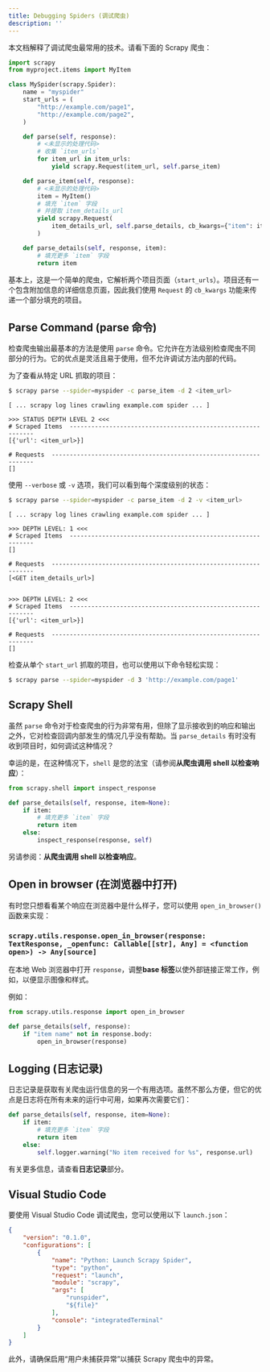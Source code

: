 ```yaml
---
title: Debugging Spiders (调试爬虫)
description: ''
---
```


本文档解释了调试爬虫最常用的技术。请看下面的 Scrapy 爬虫：

```python
import scrapy
from myproject.items import MyItem

class MySpider(scrapy.Spider):
    name = "myspider"
    start_urls = (
        "http://example.com/page1",
        "http://example.com/page2",
    )

    def parse(self, response):
        # <未显示的处理代码>
        # 收集 `item_urls`
        for item_url in item_urls:
            yield scrapy.Request(item_url, self.parse_item)

    def parse_item(self, response):
        # <未显示的处理代码>
        item = MyItem()
        # 填充 `item` 字段
        # 并提取 item_details_url
        yield scrapy.Request(
            item_details_url, self.parse_details, cb_kwargs={"item": item}
        )

    def parse_details(self, response, item):
        # 填充更多 `item` 字段
        return item
```

基本上，这是一个简单的爬虫，它解析两个项目页面（`start_urls`）。项目还有一个包含附加信息的详细信息页面，因此我们使用 `Request` 的 `cb_kwargs` 功能来传递一个部分填充的项目。

## Parse Command (parse 命令)

检查爬虫输出最基本的方法是使用 `parse` 命令。它允许在方法级别检查爬虫不同部分的行为。它的优点是灵活且易于使用，但不允许调试方法内部的代码。

为了查看从特定 URL 抓取的项目：

```bash
$ scrapy parse --spider=myspider -c parse_item -d 2 <item_url>
```

```
[ ... scrapy log lines crawling example.com spider ... ]

>>> STATUS DEPTH LEVEL 2 <<<
# Scraped Items  ------------------------------------------------------------
[{'url': <item_url>}]

# Requests  -----------------------------------------------------------------
[]
```

使用 `--verbose` 或 `-v` 选项，我们可以看到每个深度级别的状态：

```bash
$ scrapy parse --spider=myspider -c parse_item -d 2 -v <item_url>
```

```
[ ... scrapy log lines crawling example.com spider ... ]

>>> DEPTH LEVEL: 1 <<<
# Scraped Items  ------------------------------------------------------------
[]

# Requests  -----------------------------------------------------------------
[<GET item_details_url>]


>>> DEPTH LEVEL: 2 <<<
# Scraped Items  ------------------------------------------------------------
[{'url': <item_url>}]

# Requests  -----------------------------------------------------------------
[]
```

检查从单个 `start_url` 抓取的项目，也可以使用以下命令轻松实现：

```bash
$ scrapy parse --spider=myspider -d 3 'http://example.com/page1'
```

## Scrapy Shell

虽然 `parse` 命令对于检查爬虫的行为非常有用，但除了显示接收到的响应和输出之外，它对检查回调内部发生的情况几乎没有帮助。当 `parse_details` 有时没有收到项目时，如何调试这种情况？

幸运的是，在这种情况下，`shell` 是您的法宝（请参阅**从爬虫调用 shell 以检查响应**）：

```python
from scrapy.shell import inspect_response

def parse_details(self, response, item=None):
    if item:
        # 填充更多 `item` 字段
        return item
    else:
        inspect_response(response, self)
```

另请参阅：**从爬虫调用 shell 以检查响应**。

## Open in browser (在浏览器中打开)

有时您只想看看某个响应在浏览器中是什么样子，您可以使用 `open_in_browser()` 函数来实现：

### `scrapy.utils.response.open_in_browser(response: TextResponse, _openfunc: Callable[[str], Any] = <function open>) -> Any[source]`

在本地 Web 浏览器中打开 `response`，调整**base 标签**以使外部链接正常工作，例如，以便显示图像和样式。

例如：

```python
from scrapy.utils.response import open_in_browser

def parse_details(self, response):
    if "item name" not in response.body:
        open_in_browser(response)
```

## Logging (日志记录)

日志记录是获取有关爬虫运行信息的另一个有用选项。虽然不那么方便，但它的优点是日志将在所有未来的运行中可用，如果再次需要它们：

```python
def parse_details(self, response, item=None):
    if item:
        # 填充更多 `item` 字段
        return item
    else:
        self.logger.warning("No item received for %s", response.url)
```

有关更多信息，请查看**日志记录**部分。

## Visual Studio Code

要使用 Visual Studio Code 调试爬虫，您可以使用以下 `launch.json`：

```json
{
    "version": "0.1.0",
    "configurations": [
        {
            "name": "Python: Launch Scrapy Spider",
            "type": "python",
            "request": "launch",
            "module": "scrapy",
            "args": [
                "runspider",
                "${file}"
            ],
            "console": "integratedTerminal"
        }
    ]
}
```

此外，请确保启用“用户未捕获异常”以捕获 Scrapy 爬虫中的异常。
